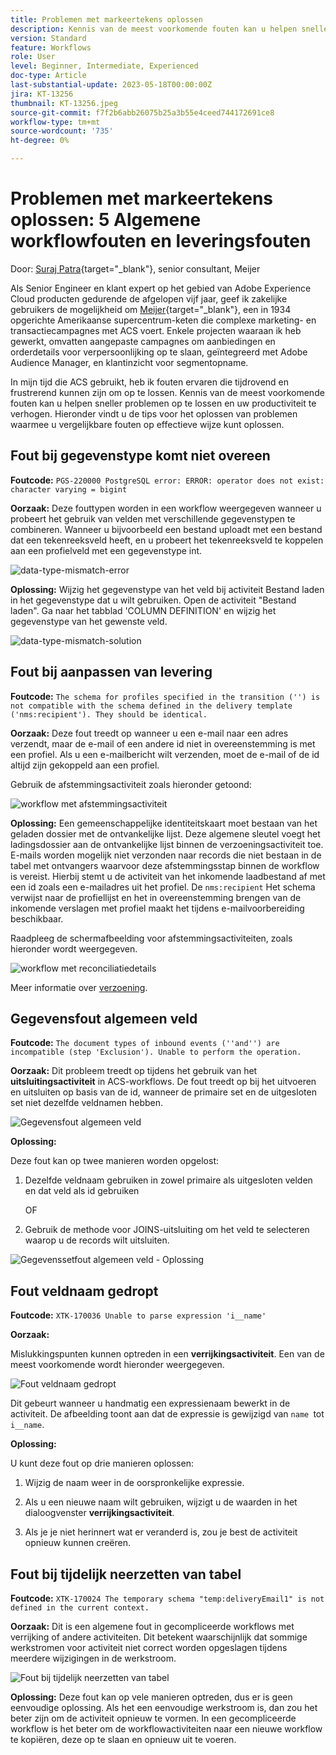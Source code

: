 ```yaml
---
title: Problemen met markeertekens oplossen
description: Kennis van de meest voorkomende fouten kan u helpen sneller problemen op te lossen en uw productiviteit te verhogen. Deze het oplossen van problemenuiteinden om u te helpen gelijkaardige fouten effectief oplossen aangezien zij voorkomen.
version: Standard
feature: Workflows
role: User
level: Beginner, Intermediate, Experienced
doc-type: Article
last-substantial-update: 2023-05-18T00:00:00Z
jira: KT-13256
thumbnail: KT-13256.jpeg
source-git-commit: f7f2b6abb26075b25a3b55e4ceed744172691ce8
workflow-type: tm+mt
source-wordcount: '735'
ht-degree: 0%

---
```



# Problemen met markeertekens oplossen: 5 Algemene workflowfouten en leveringsfouten

Door: [Suraj Patra](https://www.linkedin.com/in/suraj-p-51612053/){target="_blank"}, senior consultant, Meijer

Als Senior Engineer en klant expert op het gebied van Adobe Experience Cloud producten gedurende de afgelopen vijf jaar, geef ik zakelijke gebruikers de mogelijkheid om [Meijer](https://www.meijer.com/){target="_blank"}, een in 1934 opgerichte Amerikaanse supercentrum-keten die complexe marketing- en transactiecampagnes met ACS voert. Enkele projecten waaraan ik heb gewerkt, omvatten aangepaste campagnes om aanbiedingen en orderdetails voor verpersoonlijking op te slaan, geïntegreerd met Adobe Audience Manager, en klantinzicht voor segmentopname.


In mijn tijd die ACS gebruikt, heb ik fouten ervaren die tijdrovend en frustrerend kunnen zijn om op te lossen. Kennis van de meest voorkomende fouten kan u helpen sneller problemen op te lossen en uw productiviteit te verhogen. Hieronder vindt u de tips voor het oplossen van problemen waarmee u vergelijkbare fouten op effectieve wijze kunt oplossen.

## Fout bij gegevenstype komt niet overeen

**Foutcode:**
`PGS-220000 PostgreSQL error: ERROR: operator does not exist: character varying = bigint`

**Oorzaak:**
Deze fouttypen worden in een workflow weergegeven wanneer u probeert het gebruik van velden met verschillende gegevenstypen te combineren. Wanneer u bijvoorbeeld een bestand uploadt met een bestand dat een tekenreeksveld heeft, en u probeert het tekenreeksveld te koppelen aan een profielveld met een gegevenstype int.

![data-type-mismatch-error](/help/assets/kt-13256/data-type-mismatch.png)

**Oplossing:**
Wijzig het gegevenstype van het veld bij activiteit Bestand laden in het gegevenstype dat u wilt gebruiken. Open de activiteit &quot;Bestand laden&quot;. Ga naar het tabblad &#39;COLUMN DEFINITION&#39; en wijzig het gegevenstype van het gewenste veld.


![data-type-mismatch-solution](/help/assets/kt-13256/data-type-mismatch-solution.png)

## Fout bij aanpassen van levering

**Foutcode:**
`The schema for profiles specified in the transition ('') is not compatible with the schema defined in the delivery template ('nms:recipient'). They should be identical.`

**Oorzaak:**
Deze fout treedt op wanneer u een e-mail naar een adres verzendt, maar de e-mail of een andere id niet in overeenstemming is met een profiel. Als u een e-mailbericht wilt verzenden, moet de e-mail of de id altijd zijn gekoppeld aan een profiel.

Gebruik de afstemmingsactiviteit zoals hieronder getoond:

![workflow met afstemmingsactiviteit](/help/assets/kt-13256/del-persn-error-wf.png)

**Oplossing:**
Een gemeenschappelijke identiteitskaart moet bestaan van het geladen dossier met de ontvankelijke lijst. Deze algemene sleutel voegt het ladingsdossier aan de ontvankelijke lijst binnen de verzoeningsactiviteit toe. E-mails worden mogelijk niet verzonden naar records die niet bestaan in de tabel met ontvangers waarvoor deze afstemmingsstap binnen de workflow is vereist. Hierbij stemt u de activiteit van het inkomende laadbestand af met een id zoals een e-mailadres uit het profiel. De `nms:recipient` Het schema verwijst naar de profiellijst en het in overeenstemming brengen van de inkomende verslagen met profiel maakt het tijdens e-mailvoorbereiding beschikbaar.

Raadpleeg de schermafbeelding voor afstemmingsactiviteiten, zoals hieronder wordt weergegeven.

![workflow met reconciliatiedetails](/help/assets/kt-13256/del-persn-error-wf-solution.png)

Meer informatie over [verzoening](https://experienceleague.adobe.com/docs/campaign-standard/using/managing-processes-and-data/data-management-activities/reconciliation.html?lang=en).

## Gegevensfout algemeen veld

**Foutcode:**
`The document types of inbound events (''and'') are incompatible (step 'Exclusion'). Unable to perform the operation. `

**Oorzaak:**
Dit probleem treedt op tijdens het gebruik van het **uitsluitingsactiviteit** in ACS-workflows. De fout treedt op bij het uitvoeren en uitsluiten op basis van de id, wanneer de primaire set en de uitgesloten set niet dezelfde veldnamen hebben.


![Gegevensfout algemeen veld](/help/assets/kt-13256/dataset-error.png)

**Oplossing:**

Deze fout kan op twee manieren worden opgelost:

1. Dezelfde veldnaam gebruiken in zowel primaire als uitgesloten velden en dat veld als id gebruiken

   OF

1. Gebruik de methode voor JOINS-uitsluiting om het veld te selecteren waarop u de records wilt uitsluiten.

![Gegevenssetfout algemeen veld - Oplossing ](/help/assets/kt-13256/dataset-error-solution.png)

## Fout veldnaam gedropt

**Foutcode:**
`XTK-170036 Unable to parse expression 'i__name'`

**Oorzaak:**

Mislukkingspunten kunnen optreden in een **verrijkingsactiviteit**. Een van de meest voorkomende wordt hieronder weergegeven.

![Fout veldnaam gedropt](/help/assets/kt-13256/field-name-dropped-error.png)

Dit gebeurt wanneer u handmatig een expressienaam bewerkt in de activiteit. De afbeelding toont aan dat de expressie is gewijzigd van `name `tot `i__name`.

**Oplossing:**

U kunt deze fout op drie manieren oplossen:

1. Wijzig de naam weer in de oorspronkelijke expressie.

2. Als u een nieuwe naam wilt gebruiken, wijzigt u de waarden in het dialoogvenster **verrijkingsactiviteit**.

3. Als je je niet herinnert wat er veranderd is, zou je best de activiteit opnieuw kunnen creëren.

## Fout bij tijdelijk neerzetten van tabel 

**Foutcode:**
`XTK-170024 The temporary schema "temp:deliveryEmail1" is not defined in the current context.`

**Oorzaak:**
Dit is een algemene fout in gecompliceerde workflows met verrijking of andere activiteiten. Dit betekent waarschijnlijk dat sommige werkstromen voor activiteit niet correct worden opgeslagen tijdens meerdere wijzigingen in de werkstroom.

![Fout bij tijdelijk neerzetten van tabel ](/help/assets/kt-13256/temp-table-dropped-error.png)

**Oplossing:**
Deze fout kan op vele manieren optreden, dus er is geen eenvoudige oplossing. Als het een eenvoudige werkstroom is, dan zou het beter zijn om de activiteit opnieuw te vormen. In een gecompliceerde workflow is het beter om de workflowactiviteiten naar een nieuwe workflow te kopiëren, deze op te slaan en opnieuw uit te voeren.